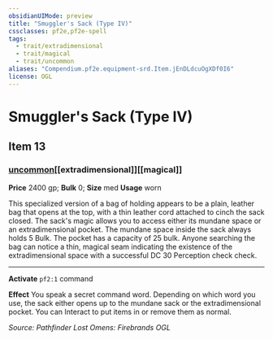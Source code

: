 ```yaml
---
obsidianUIMode: preview
title: "Smuggler's Sack (Type IV)"
cssclasses: pf2e,pf2e-spell
tags:
  - trait/extradimensional
  - trait/magical
  - trait/uncommon
aliases: "Compendium.pf2e.equipment-srd.Item.jEnDLdcuOgXDf0I6"
license: OGL
---
```

# Smuggler's Sack (Type IV)
## Item 13
### [uncommon](uncommon.md "Uncommon Rarity Trait")[[extradimensional]][[magical]]


**Price** 2400 gp; 
**Bulk** 0; **Size** med
**Usage** worn

This specialized version of a bag of holding appears to be a plain, leather bag that opens at the top, with a thin leather cord attached to cinch the sack closed. The sack's magic allows you to access either its mundane space or an extradimensional pocket. The mundane space inside the sack always holds 5 Bulk. The pocket has a capacity of 25 bulk. Anyone searching the bag can notice a thin, magical seam indicating the existence of the extradimensional space with a successful DC 30 Perception check check.

* * *

**Activate** `pf2:1` command

**Effect** You speak a secret command word. Depending on which word you use, the sack either opens up to the mundane sack or the extradimensional pocket. You can Interact to put items in or remove them as normal.

*Source: Pathfinder Lost Omens: Firebrands*
*OGL*